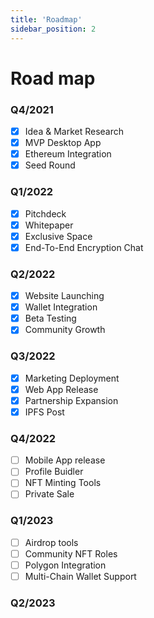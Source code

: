 ```yaml
---
title: 'Roadmap'
sidebar_position: 2
---
```

# Road map

### Q4/2021

- [x]  Idea & Market Research
- [x]  MVP Desktop App
- [x]  Ethereum Integration
- [x]  Seed Round

### Q1/2022

- [x]  Pitchdeck
- [x]  Whitepaper
- [x]  Exclusive Space
- [x]  End-To-End Encryption Chat

### Q2/2022

- [x]  Website Launching
- [x]  Wallet Integration
- [x]  Beta Testing
- [x]  Community Growth

### Q3/2022

- [x]  Marketing Deployment
- [x]  Web App Release
- [x]  Partnership Expansion
- [x]  IPFS Post

### Q4/2022

- [ ]  Mobile App release
- [ ]  Profile Buidler
- [ ]  NFT Minting Tools
- [ ]  Private Sale

### Q1/2023

- [ ]  Airdrop tools
- [ ]  Community NFT Roles
- [ ]  Polygon Integration
- [ ]  Multi-Chain Wallet Support

### Q2/2023